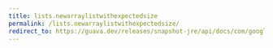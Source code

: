 ```yaml
---
title: lists.newarraylistwithexpectedsize
permalink: /lists.newarraylistwithexpectedsize/
redirect_to: https://guava.dev/releases/snapshot-jre/api/docs/com/google/common/collect/Lists.html#newArrayListWithExpectedSize-int-
---
```

